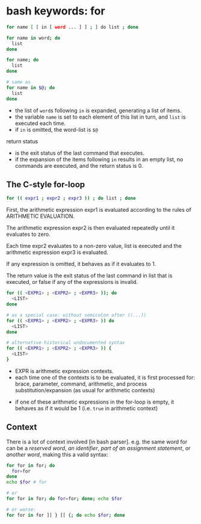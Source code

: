 # bash keywords: for

```bash
for name [ [ in [ word ... ] ] ; ] do list ; done

for name in word; do
  list
done

for name; do
  list
done

# same as
for name in $@; do
  list
done
```

- the list of `word`s following `in` is expanded, generating a list of items.
- the variable `name` is set to each element of this list in turn, and `list` is executed each time.
- if `in` is omitted, the word-list is `$@`

return status
- is the exit status of the last command that executes.
- if the expansion of the items following `in` results in an empty list, no commands are executed, and the return status is 0.


## The C-style for-loop

```bash
for (( expr1 ; expr2 ; expr3 )) ; do list ; done
```

First, the arithmetic expression expr1 is evaluated according to the rules of ARITHMETIC EVALUATION.

The arithmetic expression expr2 is then evaluated repeatedly until it evaluates to zero.

Each time expr2 evaluates to a non-zero value, list is executed and the arithmetic expression expr3 is evaluated.

If any expression is omitted, it behaves as if it evaluates to 1.

The return value is the exit status of the last command in list that is executed, or false if any of the expressions is invalid.


```bash
for (( <EXPR1> ; <EXPR2> ; <EXPR3> )); do
  <LIST>
done

# as a special case: without semicolon after ((...))
for (( <EXPR1> ; <EXPR2> ; <EXPR3> )) do
  <LIST>
done

# alternative historical undocumented syntax
for (( <EXPR1> ; <EXPR2> ; <EXPR3> )) {
  <LIST>
}
```

- EXPR is arithmetic expression contexts.
- each time one of the contexts is to be evaluated, it is first processed for:  brace, parameter, command, arithmetic, and process substitution/expansion (as usual for arithmetic contexts)
* if one of these arithmetic expressions in the for-loop is empty, it behaves as if it would be 1 (i.e. `true` in arithmetic context)



## Context
There is a lot of context involved [in bash parser]. e.g. the same word for can be a *reserved word*, *an identifier*, *part of an assignment statement*, or *another word*, making this a valid syntax:

```bash
for for in for; do
  for=for
done
echo $for # for

# or
for for in for; do for=for; done; echo $for

# or worse:
for for in for ]] } [[ {; do echo $for; done
```

